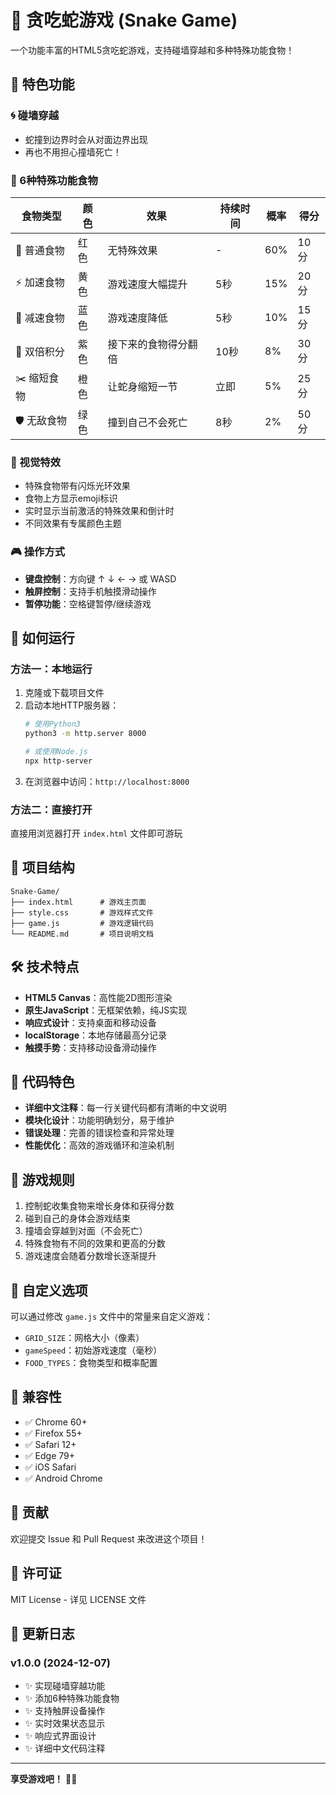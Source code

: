 # 🐍 贪吃蛇游戏 (Snake Game)

一个功能丰富的HTML5贪吃蛇游戏，支持碰墙穿越和多种特殊功能食物！

## 🌟 特色功能

### 🌀 碰墙穿越
- 蛇撞到边界时会从对面边界出现
- 再也不用担心撞墙死亡！

### 🍎 6种特殊功能食物

| 食物类型 | 颜色 | 效果 | 持续时间 | 概率 | 得分 |
|---------|------|------|----------|------|------|
| 🍎 普通食物 | 红色 | 无特殊效果 | - | 60% | 10分 |
| ⚡ 加速食物 | 黄色 | 游戏速度大幅提升 | 5秒 | 15% | 20分 |
| 🐌 减速食物 | 蓝色 | 游戏速度降低 | 5秒 | 10% | 15分 |
| 💎 双倍积分 | 紫色 | 接下来的食物得分翻倍 | 10秒 | 8% | 30分 |
| ✂️ 缩短食物 | 橙色 | 让蛇身缩短一节 | 立即 | 5% | 25分 |
| 🛡️ 无敌食物 | 绿色 | 撞到自己不会死亡 | 8秒 | 2% | 50分 |

### 🎯 视觉特效
- 特殊食物带有闪烁光环效果
- 食物上方显示emoji标识
- 实时显示当前激活的特殊效果和倒计时
- 不同效果有专属颜色主题

### 🎮 操作方式
- **键盘控制**：方向键 ↑ ↓ ← → 或 WASD
- **触屏控制**：支持手机触摸滑动操作
- **暂停功能**：空格键暂停/继续游戏

## 🚀 如何运行

### 方法一：本地运行
1. 克隆或下载项目文件
2. 启动本地HTTP服务器：
   ```bash
   # 使用Python3
   python3 -m http.server 8000
   
   # 或使用Node.js
   npx http-server
   ```
3. 在浏览器中访问：`http://localhost:8000`

### 方法二：直接打开
直接用浏览器打开 `index.html` 文件即可游玩

## 📁 项目结构

```
Snake-Game/
├── index.html      # 游戏主页面
├── style.css       # 游戏样式文件  
├── game.js         # 游戏逻辑代码
└── README.md       # 项目说明文档
```

## 🛠️ 技术特点

- **HTML5 Canvas**：高性能2D图形渲染
- **原生JavaScript**：无框架依赖，纯JS实现
- **响应式设计**：支持桌面和移动设备
- **localStorage**：本地存储最高分记录
- **触摸手势**：支持移动设备滑动操作

## 🎨 代码特色

- **详细中文注释**：每一行关键代码都有清晰的中文说明
- **模块化设计**：功能明确划分，易于维护
- **错误处理**：完善的错误检查和异常处理
- **性能优化**：高效的游戏循环和渲染机制

## 🎯 游戏规则

1. 控制蛇收集食物来增长身体和获得分数
2. 碰到自己的身体会游戏结束
3. 撞墙会穿越到对面（不会死亡）
4. 特殊食物有不同的效果和更高的分数
5. 游戏速度会随着分数增长逐渐提升

## 🔧 自定义选项

可以通过修改 `game.js` 文件中的常量来自定义游戏：

- `GRID_SIZE`：网格大小（像素）
- `gameSpeed`：初始游戏速度（毫秒）
- `FOOD_TYPES`：食物类型和概率配置

## 📱 兼容性

- ✅ Chrome 60+
- ✅ Firefox 55+  
- ✅ Safari 12+
- ✅ Edge 79+
- ✅ iOS Safari
- ✅ Android Chrome

## 🤝 贡献

欢迎提交 Issue 和 Pull Request 来改进这个项目！

## 📄 许可证

MIT License - 详见 LICENSE 文件

## 🎉 更新日志

### v1.0.0 (2024-12-07)
- ✨ 实现碰墙穿越功能
- ✨ 添加6种特殊功能食物
- ✨ 支持触屏设备操作
- ✨ 实时效果状态显示
- ✨ 响应式界面设计
- ✨ 详细中文代码注释

---

**享受游戏吧！** 🐍✨